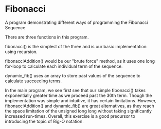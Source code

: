 # Fibonacci
A program demonstrating different ways of programming the Fibonacci Sequence

There are three functions in this program. 

fibonacci() is the simplest of the three and is our basic implementation using recursion.

fibonacciAddition() would be our "brute force" method, as it uses one long for-loop to calculate each individual term of the sequence.

dynamic_fib() uses an array to store past values of the sequence to calculate succeeding terms.


In the main program, we see first see that our simple fibonacci() takes exponentially greater time as we proceed past the 30th term. Though the implementation was simple and intuitive, it has certain limitations. However, fibonacciAddition() and dynamic_fib() are great alternatives, as they reach the space limitation of the unsigned long long without taking significantly increased run-times.
Overall, this exercise is a good precursor to introducing the topic of Big-O notation.
